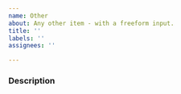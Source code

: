 ```yaml
---
name: Other
about: Any other item - with a freeform input.
title: ''
labels: ''
assignees: ''

---
```


### Description